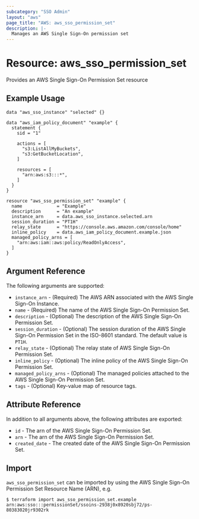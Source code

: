 ```yaml
---
subcategory: "SSO Admin"
layout: "aws"
page_title: "AWS: aws_sso_permission_set"
description: |-
  Manages an AWS Single Sign-On permission set
---
```


# Resource: aws_sso_permission_set

Provides an AWS Single Sign-On Permission Set resource

## Example Usage

```hcl
data "aws_sso_instance" "selected" {}

data "aws_iam_policy_document" "example" {
  statement {
    sid = "1"

    actions = [
      "s3:ListAllMyBuckets",
      "s3:GetBucketLocation",
    ]

    resources = [
      "arn:aws:s3:::*",
    ]
  }
}

resource "aws_sso_permission_set" "example" {
  name             = "Example"
  description      = "An example"
  instance_arn     = data.aws_sso_instance.selected.arn
  session_duration = "PT1H"
  relay_state      = "https://console.aws.amazon.com/console/home"
  inline_policy    = data.aws_iam_policy_document.example.json
  managed_policy_arns = [
    "arn:aws:iam::aws:policy/ReadOnlyAccess",
  ]
}
```

## Argument Reference

The following arguments are supported:

* `instance_arn` - (Required) The AWS ARN associated with the AWS Single Sign-On Instance.
* `name` - (Required) The name of the AWS Single Sign-On Permission Set.
* `description` - (Optional) The description of the AWS Single Sign-On Permission Set.
* `session_duration` - (Optional) The session duration of the AWS Single Sign-On Permission Set in the ISO-8601 standard. The default value is `PT1H`.
* `relay_state` - (Optional) The relay state of AWS Single Sign-On Permission Set.
* `inline_policy` - (Optional) The inline policy of the AWS Single Sign-On Permission Set.
* `managed_policy_arns` - (Optional) The managed policies attached to the AWS Single Sign-On Permission Set.
* `tags` - (Optional) Key-value map of resource tags.

## Attribute Reference

In addition to all arguments above, the following attributes are exported:

* `id` - The arn of the AWS Single Sign-On Permission Set.
* `arn` - The arn of the AWS Single Sign-On Permission Set.
* `created_date` - The created date of the AWS Single Sign-On Permission Set.

## Import

`aws_sso_permission_set` can be imported by using the AWS Single Sign-On Permission Set Resource Name (ARN), e.g.

```
$ terraform import aws_sso_permission_set.example arn:aws:sso:::permissionSet/ssoins-2938j0x8920sbj72/ps-80383020jr9302rk
```
